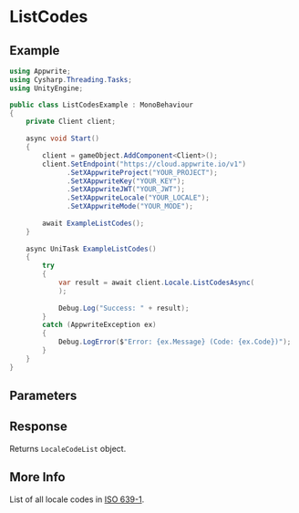 # ListCodes

## Example

```csharp
using Appwrite;
using Cysharp.Threading.Tasks;
using UnityEngine;

public class ListCodesExample : MonoBehaviour
{
    private Client client;
    
    async void Start()
    {
        client = gameObject.AddComponent<Client>();
        client.SetEndpoint("https://cloud.appwrite.io/v1")
              .SetXAppwriteProject("YOUR_PROJECT");
              .SetXAppwriteKey("YOUR_KEY");
              .SetXAppwriteJWT("YOUR_JWT");
              .SetXAppwriteLocale("YOUR_LOCALE");
              .SetXAppwriteMode("YOUR_MODE");
        
        await ExampleListCodes();
    }
    
    async UniTask ExampleListCodes()
    {
        try
        {
            var result = await client.Locale.ListCodesAsync(
            );
            
            Debug.Log("Success: " + result);
        }
        catch (AppwriteException ex)
        {
            Debug.LogError($"Error: {ex.Message} (Code: {ex.Code})");
        }
    }
}
```

## Parameters


## Response

Returns `LocaleCodeList` object.
## More Info

List of all locale codes in [ISO 639-1](https://en.wikipedia.org/wiki/List_of_ISO_639-1_codes).
